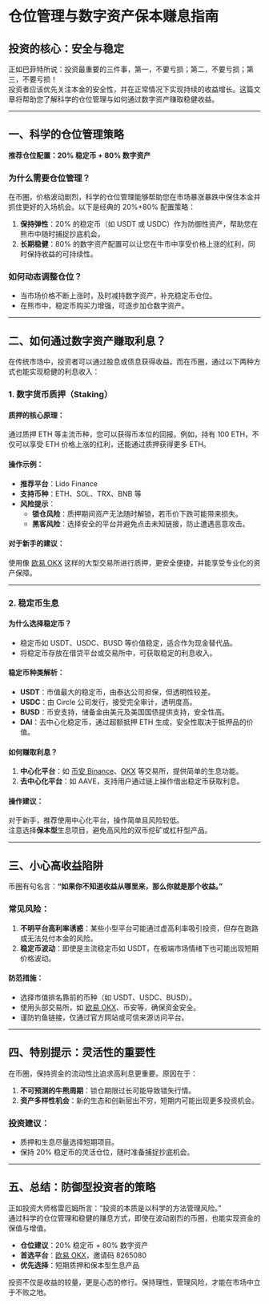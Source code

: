 # 仓位管理与数字资产保本赚息指南



## 投资的核心：安全与稳定

正如巴菲特所说：投资最重要的三件事，第一，不要亏损；第二，不要亏损；第三，不要亏损！  
投资者应该优先关注本金的安全性，并在正常情况下实现持续的收益增长。这篇文章将帮助您了解科学的仓位管理与如何通过数字资产赚取稳健收益。

---

## 一、科学的仓位管理策略

**推荐仓位配置：20% 稳定币 + 80% 数字资产**

### 为什么需要仓位管理？
在币圈，价格波动剧烈，科学的仓位管理能够帮助您在市场暴涨暴跌中保住本金并抓住更好的入场机会。以下是经典的 20%+80% 配置策略：

1. **保持弹性**：20% 的稳定币（如 USDT 或 USDC）作为防御性资产，帮助您在熊市中随时捕捉抄底机会。
2. **长期稳健**：80% 的数字资产配置可以让您在牛市中享受价格上涨的红利，同时保持收益的可持续性。

### 如何动态调整仓位？
- 当市场价格不断上涨时，及时减持数字资产，补充稳定币仓位。
- 在熊市中，稳定币购买力增强，可逐步加仓数字资产。

---

## 二、如何通过数字资产赚取利息？

在传统市场中，投资者可以通过股息或债息获得收益。而在币圈，通过以下两种方式也能实现稳健的利息收入：

### 1. 数字货币质押（Staking）

#### 质押的核心原理：
通过质押 ETH 等主流币种，您可以获得币本位的回报。例如，持有 100 ETH，不仅可以享受 ETH 价格上涨的红利，还能通过质押获得更多 ETH。

#### 操作示例：
- **推荐平台**：Lido Finance
- **支持币种**：ETH、SOL、TRX、BNB 等
- **风险提示**：
  - **锁仓风险**：质押期间资产无法随时解锁，若币价下跌可能带来损失。
  - **黑客风险**：选择安全的平台并避免点击未知链接，防止遭遇恶意攻击。

#### 对于新手的建议：
使用像 [欧易 OKX](https://bit.ly/OKXe) 这样的大型交易所进行质押，更安全便捷，并能享受专业化的资产保障。

---

### 2. 稳定币生息

#### 为什么选择稳定币？
- 稳定币如 USDT、USDC、BUSD 等价值稳定，适合作为现金替代品。
- 将稳定币存放在借贷平台或交易所中，可获取稳定的利息收入。

#### 稳定币种类解析：
- **USDT**：市值最大的稳定币，由泰达公司担保，但透明性较差。
- **USDC**：由 Circle 公司发行，接受完全审计，透明度高。
- **BUSD**：币安支持，储备金由美元及美国国债提供支持，安全性高。
- **DAI**：去中心化稳定币，通过超额抵押 ETH 生成，安全性取决于抵押品的价值。

#### 如何赚取利息？
1. **中心化平台**：如 [币安 Binance](https://bit.ly/Binancec)、[OKX](https://bit.ly/OKXe) 等交易所，提供简单的生息功能。
2. **去中心化平台**：如 AAVE，支持用户通过链上操作借出稳定币获取利息。

#### 操作建议：
对于新手，推荐使用中心化平台，操作简单且风险较低。  
注意选择**保本型**生息项目，避免高风险的双币挖矿或杠杆型产品。

---

## 三、小心高收益陷阱

币圈有句名言：**“如果你不知道收益从哪里来，那么你就是那个收益。”**

### 常见风险：
1. **不明平台高利率诱惑**：某些小型平台可能通过虚高利率吸引投资，但存在跑路或无法兑付本金的风险。
2. **稳定币波动**：即使是主流稳定币如 USDT，在极端市场情绪下也可能出现短期价格波动。

#### 防范措施：
- 选择市值排名靠前的币种（如 USDT、USDC、BUSD）。
- 使用头部交易所，如 [欧易 OKX](https://bit.ly/OKXe)、币安等，确保资金安全。
- 谨防钓鱼链接，仅通过官方网站或可信来源访问平台。

---

## 四、特别提示：灵活性的重要性

在币圈，保持资金的流动性比追求高利息更重要。原因在于：
1. **不可预测的牛熊周期**：锁仓期限过长可能导致错失行情。
2. **资产多样性机会**：新的生态和创新层出不穷，短期内可能出现更多投资机会。

### 投资建议：
- 质押和生息尽量选择短期项目。
- 保持 20% 稳定币的灵活仓位，随时准备捕捉抄底机会。

---

## 五、总结：防御型投资者的策略

正如投资大师格雷厄姆所言：“投资的本质是以科学的方法管理风险。”  
通过科学的仓位管理和稳健的赚息方式，即使在波动剧烈的币圈，也能实现资金的保值与增值。

- **仓位建议**：20% 稳定币 + 80% 数字资产
- **首选平台**：[欧易 OKX](https://bit.ly/OKXe)，邀请码 8265080
- **优先选择**：短期质押和保本型生息产品

投资不仅是收益的较量，更是心态的修行。保持理性，管理风险，才能在市场中立于不败之地。


